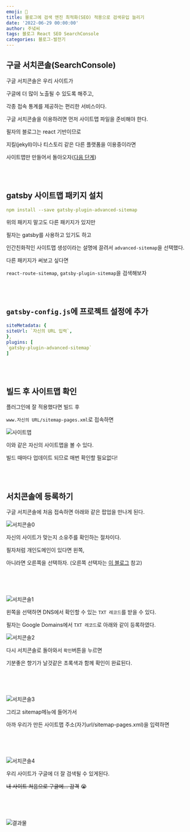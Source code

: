 ```yaml
---
emoji: 🔮
title: 블로그에 검색 엔진 최적화(SEO) 적용으로 검색유입 늘리기
date: '2022-06-29 00:00:00'
author: 주녘씨
tags: 블로그 React SEO SearchConsole
categories: 블로그-발전기
---
```


## 구글 서치콘솔(SearchConsole)

구글 서치콘솔은 우리 사이트가 

구글에 더 많이 노출될 수 있도록 해주고, 

각종 접속 통계를 제공하는 편리한 서비스이다.

구글 서치콘솔을 이용하려면 먼저 사이트맵 파일을 준비해야 한다. 

필자의 블로그는 react 기반이므로 

지킬(jekyll)이나 티스토리 같은 다른 플랫폼을 이용중이라면 

사이트맵만 만들어서 돌아오자([다음 단계](#search-console))

<br/><br/>

## gatsby 사이트맵 패키지 설치

```yml
npm install --save gatsby-plugin-advanced-sitemap
```

위의 패키지 말고도 다른 패키지가 있지만

필자는 gatsby를 사용하고 있기도 하고

인간친화적인 사이트맵 생성이라는 설명에 끌려서 `advanced-sitemap`을 선택했다.

다른 패키지가 써보고 싶다면 

`react-route-sitemap`, `gatsby-plugin-sitemap`을 검색해보자


<br/><br/>

## `gatsby-config.js`에 프로젝트 설정에 추가
```yml
siteMetadata: {
siteUrl: `자신의 URL 입력`,
},
plugins: [
`gatsby-plugin-advanced-sitemap`
]
```

<br/><br/>

## 빌드 후 사이트맵 확인

플러그인에 잘 적용했다면 빌드 후

`www.자신의 URL/sitemap-pages.xml`로 접속하면

![사이트맵](sitemap.png)

이와 같은 자신의 사이트맵을 볼 수 있다.

빌드 때마다 업데이트 되므로 매번 확인할 필요없다!


<span id="search-console"/>

<br/><br/>

## 서치콘솔에 등록하기 

구글 서치콘솔에 처음 접속하면 아래와 같은 팝업을 만나게 된다. 

![서치콘솔0](console0.png)

자신의 사이트가 맞는지 소유주를 확인하는 절차이다.

필자처럼 개인도메인이 있다면 왼쪽, 

아니라면 오른쪽을 선택하자. (오른쪽 선택자는 [이 블로그](https://sasumpi123.github.io/general/gitblog4/) 참고)

<br/><br/>

##
![서치콘솔1](console1.png)

왼쪽을 선택하면 DNS에서 확인할 수 있는 `TXT 레코드`를 받을 수 있다.

필자는 Google Domains에서 `TXT 레코드`로 아래와 같이 등록하였다.

![서치콘솔2](console2.png)

다시 서치콘솔로 돌아와서 `확인`버튼을 누르면

기분좋은 향기가 날것같은 초록색과 함께 확인이 완료된다.

<br/><br/>

##

![서치콘솔3](console3.png)

그리고 sitemap메뉴에 들어가서 

아까 우리가 만든 사이트맵 주소(자기url/sitemap-pages.xml)을 입력하면

<br/><br/>

##

![서치콘솔4](console4.png)

우리 사이트가 구글에 더 잘 검색될 수 있게된다. 

~~내 사이트 처음으로 구글에... 감격~~ :sob:

<br/><br/>

##

![결과물](result.png)

```toc

```